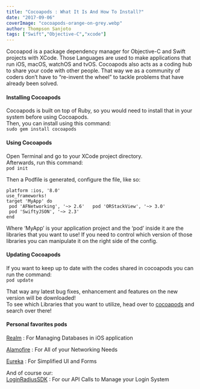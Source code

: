 ```yaml
---
title: "Cocoapods : What It Is And How To Install?"
date: "2017-09-06"
coverImage: "cocoapods-orange-on-grey.webp"
author: Thompson Sanjoto
tags: ["Swift","Objective-C","xcode"]
---
```


Cocoapod is a package dependency manager for Objective-C and Swift projects with XCode. Those Languages are used to make applications that run iOS, macOS, watchOS and tvOS. Cocoapods also acts as a coding hub to share your code with other people. That way we as a community of coders don’t have to “re-invent the wheel” to tackle problems that have already been solved.

#### Installing Cocoapods

Cocoapods is built on top of Ruby, so you would need to install that in your system before using Cocoapods.  
Then, you can install using this command:  
`sudo gem install cocoapods`

#### Using Cocoapods

Open Terminal and go to your XCode project directory.  
Afterwards, run this command:  
`pod init`

Then a Podfile is generated, configure the file, like so:  
```
platform :ios, '8.0'  
use_frameworks!  
target 'MyApp' do  
 pod 'AFNetworking', '~> 2.6'   pod 'ORStackView', '~> 3.0'  
 pod 'SwiftyJSON', '~> 2.3'
end
 ```

Where ‘MyApp’ is your application project and the ‘pod’ inside it are the libraries that you want to use! If you need to control which version of those libraries you can manipulate it on the right side of the config.

#### Updating Cocoapods

If you want to keep up to date with the codes shared in cocoapods you can run the command:  
`pod update`

That way any latest bug fixes, enhancement and features on the new version will be downloaded!  
To see which Libraries that you want to utilize, head over to [cocoapods](https://cocoapods.org/) and search over there!

#### Personal favorites pods

[Realm](https://cocoapods.org/pods/Realm) : For Managing Databases in iOS application

[Alamofire](https://cocoapods.org/pods/Alamofire) : For All of your Networking Needs

[Eureka](https://github.com/xmartlabs/Eureka) : For Simplified UI and Forms

And of course our:  
[LoginRadiusSDK](https://github.com/LoginRadius/ios-sdk) : For our API Calls to Manage your Login System
